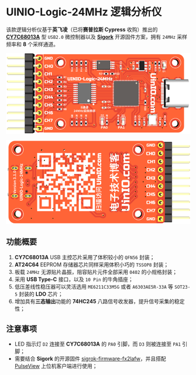 # UINIO-Logic-24MHz 逻辑分析仪

该款逻辑分析仪基于**英飞凌**（已将**赛普拉斯 Cypress** 收购）推出的 [**CY7C68013A**](https://www.infineon.com/cms/en/product/universal-serial-bus-usb-power-delivery-controller/peripheral-controllers/ez-usb-fx2lp/cy7c68013a-56ltxit/) 型 `USB2.0` 微控制器以及 [**Sigork**](https://sigrok.org/) 开源固件方案，拥有 `24MHz` 采样频率和 **8** 个采样通道。

![](./Images/PCB-3D-1.png)

![](./Images/PCB-3D-2.png)

## 功能概要

1. **CY7C68013A** USB 主控芯片采用了体积较小的 `QFN56` 封装；
2. **AT24C64** EEPROM 存储器芯片同样采用体积小巧的 `TSSOP8` 封装；
3. 板载 `24MHz` 无源贴片晶振，阻容贴片元件全部采用 `0402` 的小规格封装；
4. 采用 **USB Type-C** 接口，以及 `10 Pin` 的牛角插座；
5. 低压差线性稳压器可以灵活选用 `ME6211C33M5G` 或者 `A6303AE5R-33A` 等 `SOT23-5` 封装的 **LDO** 芯片；
6. 增加具有**三态输出**功能的 **74HC245** 八路信号收发器，提升信号采集的稳定性；

## 注意事项

- LED 指示灯 `D2` 连接至 **CY7C68013A** 的 `PA0` 引脚，而 `D3` 则被连接至 `PA1` 引脚；
- 需要结合 **Sigork** 的开源固件 [sigrok-firmware-fx2lafw](https://github.com/wuxx/sigrok-firmware-fx2lafw)，并且搭配 [PulseView](https://sigrok.org/wiki/Downloads) 上位机客户端进行使用；
